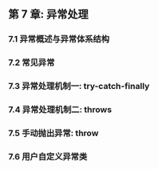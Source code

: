 ## 第 7 章: 异常处理

### 7.1 异常概述与异常体系结构

### 7.2 常见异常

### 7.3 异常处理机制一: try-catch-finally

### 7.4 异常处理机制二: throws

### 7.5 手动抛出异常: throw

### 7.6 用户自定义异常类